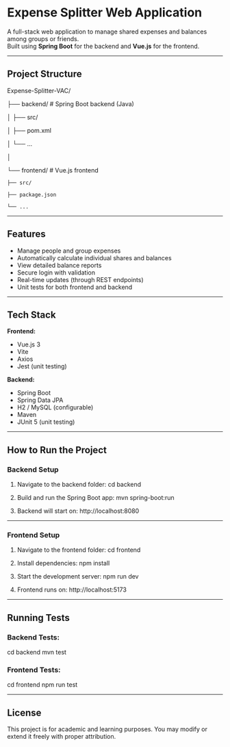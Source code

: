 #  Expense Splitter Web Application

A full-stack web application to manage shared expenses and balances among groups or friends.  
Built using **Spring Boot** for the backend and **Vue.js** for the frontend.

---

##  Project Structure

Expense-Splitter-VAC/

├── backend/        # Spring Boot backend (Java)

│   ├── src/

│   ├── pom.xml

│   └── ...

│

└── frontend/       # Vue.js frontend

    ├── src/
    
    ├── package.json
    
    └── ...

---

##  Features

-  Manage people and group expenses
-  Automatically calculate individual shares and balances
-  View detailed balance reports
-  Secure login with validation
-  Real-time updates (through REST endpoints)
-  Unit tests for both frontend and backend

---

##  Tech Stack

**Frontend:**
- Vue.js 3
- Vite
- Axios
- Jest (unit testing)

**Backend:**
- Spring Boot
- Spring Data JPA
- H2 / MySQL (configurable)
- Maven
- JUnit 5 (unit testing)

---

##  How to Run the Project

###  Backend Setup

1. Navigate to the backend folder:
   cd backend

2. Build and run the Spring Boot app:
   mvn spring-boot:run

3. Backend will start on:
   http://localhost:8080

---

###  Frontend Setup

1. Navigate to the frontend folder:
   cd frontend

2. Install dependencies:
   npm install

3. Start the development server:
   npm run dev

4. Frontend runs on:
   http://localhost:5173

---

##  Running Tests

### Backend Tests:
cd backend
mvn test

### Frontend Tests:
cd frontend
npm run test

---

##  License

This project is for academic and learning purposes.
You may modify or extend it freely with proper attribution.
